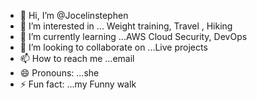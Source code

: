 - 👋 Hi, I’m @Jocelinstephen
- 👀 I’m interested in ... Weight training, Travel , Hiking
- 🌱 I’m currently learning ...AWS Cloud Security, DevOps
- 💞️ I’m looking to collaborate on ...Live projects
- 📫 How to reach me ...email
- 😄 Pronouns: ...she
- ⚡ Fun fact: ...my Funny walk

<!---
Jocelinstephen/Jocelinstephen is a ✨ special ✨ repository because its `README.md` (this file) appears on your GitHub profile.
You can click the Preview link to take a look at your changes.
--->
